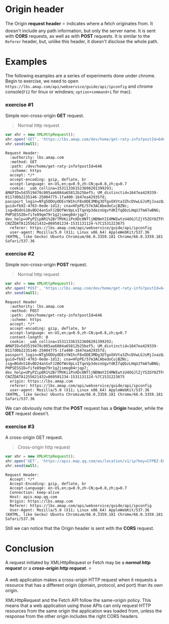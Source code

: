 
# Origin header

The Origin **request header** :star: indicates where a fetch originates from. It doesn't include any path information, but only the server name. It is sent with **CORS** requests, as well as with **POST** requests. It is similar to the `Referer` header, but, unlike this header, it doesn't disclose the whole path.

# Examples

The following examples are a series of experiments done under chrome. Begin to exercise, we need to open `https://lbs.amap.com/api/webservice/guide/api/ipconfig` and chrome console(`F12` for linux or windows; `option+command+i` for mac). 

### exercise #1 

Simple non-cross-origin **GET** request. 
> Normal http request

```javascript
var xhr = new XMLHttpRequest();
xhr.open('GET', 'https://lbs.amap.com/dev/home/get-raty-info?postId=646', true);  
xhr.send(null);
```

```
Request Header:
  :authority: lbs.amap.com
  :method: GET
  :path: /dev/home/get-raty-info?postId=646
  :scheme: https
  accept: */*
  accept-encoding: gzip, deflate, br
  accept-language: en-US,en;q=0.9,zh-CN;q=0.8,zh;q=0.7
  cookie: _uab_collina=153113361523606201399293; AMAPID=5d3519478c805aa6084a65812b25bef5; UM_distinctid=1647ea429339-0117d0b2235146-25004775-1fa400-1647ea42935fd; passport_login=NTg5ODUyODEsYW1hcF8xODE3MDg3OTgxOXVta3ZhcDVwLGJsMjJxazQzbWhkdWtiZTYzbGxpbWRnbnI3dTVma3lxLDE1MzExMzMzMDQsTWpVMU1USmhNMlppTlRrM1pURmxPREEwWldOak1URTFZMkpsWkRrNVlXST0%3D; guid=fb92-4763-0ede-1d12; cna=HFpPE/57m3ACAbedoCujBZNc; isg=BGdnS18v8D24anSxFJ2BOfWs9pLvITqoVp3deznUgvYdKIfqQbzLHqUJTmATwBNG; PHPSESSID=fife89qm79r1g2jsmeg04rjqp7; dev_help=UPyPZip8R1%2BrTMVKiiPnXDc0NTljNDNmY2I4MWIwYzU4OGJlZjY5ZGY0ZTFmYTczZmE2NWY1MWMyNzM1MDgzN2M0NDEyNzk4ZjZkNGM3NGXzue6b2OXE6X6SQir9QemnaDYmzce3fzJRlLBDsDs90RjmigqHyMTIi0B%2BI1cclv%2BNr6NhGiB2wmdO9RyQ%2FHPcV33czItZsfePbMeXbofpD%2FT%2Bpw0b4EwXpNzNzTcKQ8o%3D; CNZZDATA1255621432=869501234-1531131124-%7C1531223675
  referer: https://lbs.amap.com/api/webservice/guide/api/ipconfig
  user-agent: Mozilla/5.0 (X11; Linux x86_64) AppleWebKit/537.36 (KHTML, like Gecko) Ubuntu Chromium/66.0.3359.181 Chrome/66.0.3359.181 Safari/537.36
```

### exercise #2  

Simple non-cross-origin **POST** request. 
> Normal http request

```javascript
var xhr = new XMLHttpRequest();
xhr.open('POST', 'https://lbs.amap.com/dev/home/get-raty-info?postId=646', true);  
xhr.send(null);
```

```
Request Header
  :authority: lbs.amap.com
  :method: POST
  :path: /dev/home/get-raty-info?postId=646
  :scheme: https
  accept: */*
  accept-encoding: gzip, deflate, br
  accept-language: en-US,en;q=0.9,zh-CN;q=0.8,zh;q=0.7
  content-length: 0
  cookie: _uab_collina=153113361523606201399293; AMAPID=5d3519478c805aa6084a65812b25bef5; UM_distinctid=1647ea429339-0117d0b2235146-25004775-1fa400-1647ea42935fd; passport_login=NTg5ODUyODEsYW1hcF8xODE3MDg3OTgxOXVta3ZhcDVwLGJsMjJxazQzbWhkdWtiZTYzbGxpbWRnbnI3dTVma3lxLDE1MzExMzMzMDQsTWpVMU1USmhNMlppTlRrM1pURmxPREEwWldOak1URTFZMkpsWkRrNVlXST0%3D; guid=fb92-4763-0ede-1d12; cna=HFpPE/57m3ACAbedoCujBZNc; isg=BGdnS18v8D24anSxFJ2BOfWs9pLvITqoVp3deznUgvYdKIfqQbzLHqUJTmATwBNG; PHPSESSID=fife89qm79r1g2jsmeg04rjqp7; dev_help=UPyPZip8R1%2BrTMVKiiPnXDc0NTljNDNmY2I4MWIwYzU4OGJlZjY5ZGY0ZTFmYTczZmE2NWY1MWMyNzM1MDgzN2M0NDEyNzk4ZjZkNGM3NGXzue6b2OXE6X6SQir9QemnaDYmzce3fzJRlLBDsDs90RjmigqHyMTIi0B%2BI1cclv%2BNr6NhGiB2wmdO9RyQ%2FHPcV33czItZsfePbMeXbofpD%2FT%2Bpw0b4EwXpNzNzTcKQ8o%3D; CNZZDATA1255621432=869501234-1531131124-%7C1531223675
  origin: https://lbs.amap.com
  referer: https://lbs.amap.com/api/webservice/guide/api/ipconfig
  user-agent: Mozilla/5.0 (X11; Linux x86_64) AppleWebKit/537.36 (KHTML, like Gecko) Ubuntu Chromium/66.0.3359.181 Chrome/66.0.3359.181 Safari/537.36
```

We can obviously note that the **POST** request has a **Origin** header, while the **GET** request doesn't.

### exercise #3

A cross-origin GET request.
> Cross-origin http request

```javascript
var xhr = new XMLHttpRequest();
xhr.open('GET', 'https://apis.map.qq.com/ws/location/v1/ip?key=CFPBZ-EGOCF-PCCJF-NSHVY-CNRQQ-QCF4R&output=json'); 
xhr.send(null);
```

```
Request Header:
  Accept: */*
  Accept-Encoding: gzip, deflate, br
  Accept-Language: en-US,en;q=0.9,zh-CN;q=0.8,zh;q=0.7
  Connection: keep-alive
  Host: apis.map.qq.com
  Origin: https://lbs.amap.com
  Referer: https://lbs.amap.com/api/webservice/guide/api/ipconfig
  User-Agent: Mozilla/5.0 (X11; Linux x86_64) AppleWebKit/537.36 (KHTML, like Gecko) Ubuntu Chromium/66.0.3359.181 Chrome/66.0.3359.181 Safari/537.36
```

Still we can notice that the Origin header is sent with the **CORS** request.

# Conclusion

A request initiated by XMLHttpRequest or Fetch may be a ***normal http request*** or a ***cross-origin http request***. :star:

A web application makes a cross-origin HTTP request when it requests a resource that has a different origin (domain, protocol, and port) than its own origin.

XMLHttpRequest and the Fetch API follow the same-origin policy. This means that a web application using those APIs can only request HTTP resources from the same origin the application was loaded from, unless the response from the other origin includes the right CORS headers.
